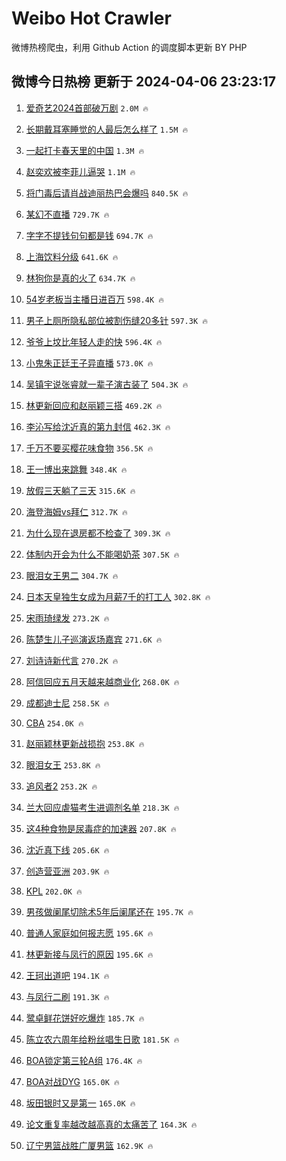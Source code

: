 # Weibo Hot Crawler 



微博热榜爬虫，利用 Github Action 的调度脚本更新 BY PHP 


## 微博今日热榜 更新于 2024-04-06 23:23:17 
1. [爱奇艺2024首部破万剧](https://s.weibo.com/weibo?q=%23%E7%88%B1%E5%A5%87%E8%89%BA2024%E9%A6%96%E9%83%A8%E7%A0%B4%E4%B8%87%E5%89%A7%23&t=31&band_rank=1&Refer=top) `2.0M 🔥` 

1. [长期戴耳塞睡觉的人最后怎么样了](https://s.weibo.com/weibo?q=%23%E9%95%BF%E6%9C%9F%E6%88%B4%E8%80%B3%E5%A1%9E%E7%9D%A1%E8%A7%89%E7%9A%84%E4%BA%BA%E6%9C%80%E5%90%8E%E6%80%8E%E4%B9%88%E6%A0%B7%E4%BA%86%23&t=31&band_rank=2&Refer=top) `1.5M 🔥` 

1. [一起打卡春天里的中国](https://s.weibo.com/weibo?q=%23%E4%B8%80%E8%B5%B7%E6%89%93%E5%8D%A1%E6%98%A5%E5%A4%A9%E9%87%8C%E7%9A%84%E4%B8%AD%E5%9B%BD%23&t=31&band_rank=3&Refer=top) `1.3M 🔥` 

1. [赵奕欢被李菲儿逼哭](https://s.weibo.com/weibo?q=%23%E8%B5%B5%E5%A5%95%E6%AC%A2%E8%A2%AB%E6%9D%8E%E8%8F%B2%E5%84%BF%E9%80%BC%E5%93%AD%23&t=31&band_rank=4&Refer=top) `1.1M 🔥` 

1. [将门毒后请肖战迪丽热巴会爆吗](https://s.weibo.com/weibo?q=%23%E5%B0%86%E9%97%A8%E6%AF%92%E5%90%8E%E8%AF%B7%E8%82%96%E6%88%98%E8%BF%AA%E4%B8%BD%E7%83%AD%E5%B7%B4%E4%BC%9A%E7%88%86%E5%90%97%23&t=31&band_rank=5&Refer=top) `840.5K 🔥` 

1. [某幻不直播](https://s.weibo.com/weibo?q=%E6%9F%90%E5%B9%BB%E4%B8%8D%E7%9B%B4%E6%92%AD&t=31&band_rank=6&Refer=top) `729.7K 🔥` 

1. [字字不提钱句句都是钱](https://s.weibo.com/weibo?q=%23%E5%AD%97%E5%AD%97%E4%B8%8D%E6%8F%90%E9%92%B1%E5%8F%A5%E5%8F%A5%E9%83%BD%E6%98%AF%E9%92%B1%23&t=31&band_rank=7&Refer=top) `694.7K 🔥` 

1. [上海饮料分级](https://s.weibo.com/weibo?q=%E4%B8%8A%E6%B5%B7%E9%A5%AE%E6%96%99%E5%88%86%E7%BA%A7&t=31&band_rank=8&Refer=top) `641.6K 🔥` 

1. [林狗你是真的火了](https://s.weibo.com/weibo?q=%23%E6%9E%97%E7%8B%97%E4%BD%A0%E6%98%AF%E7%9C%9F%E7%9A%84%E7%81%AB%E4%BA%86%23&t=31&band_rank=9&Refer=top) `634.7K 🔥` 

1. [54岁老板当主播日进百万](https://s.weibo.com/weibo?q=%2354%E5%B2%81%E8%80%81%E6%9D%BF%E5%BD%93%E4%B8%BB%E6%92%AD%E6%97%A5%E8%BF%9B%E7%99%BE%E4%B8%87%23&t=31&band_rank=10&Refer=top) `598.4K 🔥` 

1. [男子上厕所隐私部位被割伤缝20多针](https://s.weibo.com/weibo?q=%23%E7%94%B7%E5%AD%90%E4%B8%8A%E5%8E%95%E6%89%80%E9%9A%90%E7%A7%81%E9%83%A8%E4%BD%8D%E8%A2%AB%E5%89%B2%E4%BC%A4%E7%BC%9D20%E5%A4%9A%E9%92%88%23&t=31&band_rank=11&Refer=top) `597.3K 🔥` 

1. [爷爷上坟比年轻人走的快](https://s.weibo.com/weibo?q=%23%E7%88%B7%E7%88%B7%E4%B8%8A%E5%9D%9F%E6%AF%94%E5%B9%B4%E8%BD%BB%E4%BA%BA%E8%B5%B0%E7%9A%84%E5%BF%AB%23&t=31&band_rank=12&Refer=top) `596.4K 🔥` 

1. [小鬼朱正廷王子异直播](https://s.weibo.com/weibo?q=%E5%B0%8F%E9%AC%BC%E6%9C%B1%E6%AD%A3%E5%BB%B7%E7%8E%8B%E5%AD%90%E5%BC%82%E7%9B%B4%E6%92%AD&t=31&band_rank=13&Refer=top) `573.0K 🔥` 

1. [吴镇宇说张睿就一辈子演古装了](https://s.weibo.com/weibo?q=%23%E5%90%B4%E9%95%87%E5%AE%87%E8%AF%B4%E5%BC%A0%E7%9D%BF%E5%B0%B1%E4%B8%80%E8%BE%88%E5%AD%90%E6%BC%94%E5%8F%A4%E8%A3%85%E4%BA%86%23&t=31&band_rank=14&Refer=top) `504.3K 🔥` 

1. [林更新回应和赵丽颖三搭](https://s.weibo.com/weibo?q=%23%E6%9E%97%E6%9B%B4%E6%96%B0%E5%9B%9E%E5%BA%94%E5%92%8C%E8%B5%B5%E4%B8%BD%E9%A2%96%E4%B8%89%E6%90%AD%23&t=31&band_rank=15&Refer=top) `469.2K 🔥` 

1. [李沁写给沈近真的第九封信](https://s.weibo.com/weibo?q=%23%E6%9D%8E%E6%B2%81%E5%86%99%E7%BB%99%E6%B2%88%E8%BF%91%E7%9C%9F%E7%9A%84%E7%AC%AC%E4%B9%9D%E5%B0%81%E4%BF%A1%23&t=31&band_rank=16&Refer=top) `462.3K 🔥` 

1. [千万不要买樱花味食物](https://s.weibo.com/weibo?q=%23%E5%8D%83%E4%B8%87%E4%B8%8D%E8%A6%81%E4%B9%B0%E6%A8%B1%E8%8A%B1%E5%91%B3%E9%A3%9F%E7%89%A9%23&t=31&band_rank=17&Refer=top) `356.5K 🔥` 

1. [王一博出来跳舞](https://s.weibo.com/weibo?q=%E7%8E%8B%E4%B8%80%E5%8D%9A%E5%87%BA%E6%9D%A5%E8%B7%B3%E8%88%9E&t=31&band_rank=18&Refer=top) `348.4K 🔥` 

1. [放假三天躺了三天](https://s.weibo.com/weibo?q=%23%E6%94%BE%E5%81%87%E4%B8%89%E5%A4%A9%E8%BA%BA%E4%BA%86%E4%B8%89%E5%A4%A9%23&t=31&band_rank=19&Refer=top) `315.6K 🔥` 

1. [海登海姆vs拜仁](https://s.weibo.com/weibo?q=%23%E6%B5%B7%E7%99%BB%E6%B5%B7%E5%A7%86vs%E6%8B%9C%E4%BB%81%23&t=31&band_rank=20&Refer=top) `312.7K 🔥` 

1. [为什么现在退房都不检查了](https://s.weibo.com/weibo?q=%23%E4%B8%BA%E4%BB%80%E4%B9%88%E7%8E%B0%E5%9C%A8%E9%80%80%E6%88%BF%E9%83%BD%E4%B8%8D%E6%A3%80%E6%9F%A5%E4%BA%86%23&t=31&band_rank=21&Refer=top) `309.3K 🔥` 

1. [体制内开会为什么不能喝奶茶](https://s.weibo.com/weibo?q=%23%E4%BD%93%E5%88%B6%E5%86%85%E5%BC%80%E4%BC%9A%E4%B8%BA%E4%BB%80%E4%B9%88%E4%B8%8D%E8%83%BD%E5%96%9D%E5%A5%B6%E8%8C%B6%23&t=31&band_rank=22&Refer=top) `307.5K 🔥` 

1. [眼泪女王男二](https://s.weibo.com/weibo?q=%E7%9C%BC%E6%B3%AA%E5%A5%B3%E7%8E%8B%E7%94%B7%E4%BA%8C&t=31&band_rank=23&Refer=top) `304.7K 🔥` 

1. [日本天皇独生女成为月薪7千的打工人](https://s.weibo.com/weibo?q=%23%E6%97%A5%E6%9C%AC%E5%A4%A9%E7%9A%87%E7%8B%AC%E7%94%9F%E5%A5%B3%E6%88%90%E4%B8%BA%E6%9C%88%E8%96%AA7%E5%8D%83%E7%9A%84%E6%89%93%E5%B7%A5%E4%BA%BA%23&t=31&band_rank=24&Refer=top) `302.8K 🔥` 

1. [宋雨琦绿发](https://s.weibo.com/weibo?q=%23%E5%AE%8B%E9%9B%A8%E7%90%A6%E7%BB%BF%E5%8F%91%23&t=31&band_rank=25&Refer=top) `273.2K 🔥` 

1. [陈楚生儿子巡演返场嘉宾](https://s.weibo.com/weibo?q=%23%E9%99%88%E6%A5%9A%E7%94%9F%E5%84%BF%E5%AD%90%E5%B7%A1%E6%BC%94%E8%BF%94%E5%9C%BA%E5%98%89%E5%AE%BE%23&t=31&band_rank=26&Refer=top) `271.6K 🔥` 

1. [刘诗诗新代言](https://s.weibo.com/weibo?q=%E5%88%98%E8%AF%97%E8%AF%97%E6%96%B0%E4%BB%A3%E8%A8%80&t=31&band_rank=27&Refer=top) `270.2K 🔥` 

1. [阿信回应五月天越来越商业化](https://s.weibo.com/weibo?q=%23%E9%98%BF%E4%BF%A1%E5%9B%9E%E5%BA%94%E4%BA%94%E6%9C%88%E5%A4%A9%E8%B6%8A%E6%9D%A5%E8%B6%8A%E5%95%86%E4%B8%9A%E5%8C%96%23&t=31&band_rank=28&Refer=top) `268.0K 🔥` 

1. [成都迪士尼](https://s.weibo.com/weibo?q=%E6%88%90%E9%83%BD%E8%BF%AA%E5%A3%AB%E5%B0%BC&t=31&band_rank=29&Refer=top) `258.5K 🔥` 

1. [CBA](https://s.weibo.com/weibo?q=CBA&t=31&band_rank=30&Refer=top) `254.0K 🔥` 

1. [赵丽颖林更新战损抱](https://s.weibo.com/weibo?q=%23%E8%B5%B5%E4%B8%BD%E9%A2%96%E6%9E%97%E6%9B%B4%E6%96%B0%E6%88%98%E6%8D%9F%E6%8A%B1%23&t=31&band_rank=31&Refer=top) `253.8K 🔥` 

1. [眼泪女王](https://s.weibo.com/weibo?q=%E7%9C%BC%E6%B3%AA%E5%A5%B3%E7%8E%8B&t=31&band_rank=32&Refer=top) `253.8K 🔥` 

1. [追风者2](https://s.weibo.com/weibo?q=%E8%BF%BD%E9%A3%8E%E8%80%852&t=31&band_rank=33&Refer=top) `253.2K 🔥` 

1. [兰大回应虐猫考生进调剂名单](https://s.weibo.com/weibo?q=%23%E5%85%B0%E5%A4%A7%E5%9B%9E%E5%BA%94%E8%99%90%E7%8C%AB%E8%80%83%E7%94%9F%E8%BF%9B%E8%B0%83%E5%89%82%E5%90%8D%E5%8D%95%23&t=31&band_rank=34&Refer=top) `218.3K 🔥` 

1. [这4种食物是尿毒症的加速器](https://s.weibo.com/weibo?q=%23%E8%BF%994%E7%A7%8D%E9%A3%9F%E7%89%A9%E6%98%AF%E5%B0%BF%E6%AF%92%E7%97%87%E7%9A%84%E5%8A%A0%E9%80%9F%E5%99%A8%23&t=31&band_rank=35&Refer=top) `207.8K 🔥` 

1. [沈近真下线](https://s.weibo.com/weibo?q=%E6%B2%88%E8%BF%91%E7%9C%9F%E4%B8%8B%E7%BA%BF&t=31&band_rank=36&Refer=top) `205.6K 🔥` 

1. [创造营亚洲](https://s.weibo.com/weibo?q=%E5%88%9B%E9%80%A0%E8%90%A5%E4%BA%9A%E6%B4%B2&t=31&band_rank=37&Refer=top) `203.9K 🔥` 

1. [KPL](https://s.weibo.com/weibo?q=KPL&t=31&band_rank=38&Refer=top) `202.0K 🔥` 

1. [男孩做阑尾切除术5年后阑尾还在](https://s.weibo.com/weibo?q=%23%E7%94%B7%E5%AD%A9%E5%81%9A%E9%98%91%E5%B0%BE%E5%88%87%E9%99%A4%E6%9C%AF5%E5%B9%B4%E5%90%8E%E9%98%91%E5%B0%BE%E8%BF%98%E5%9C%A8%23&t=31&band_rank=39&Refer=top) `195.7K 🔥` 

1. [普通人家庭如何报志愿](https://s.weibo.com/weibo?q=%E6%99%AE%E9%80%9A%E4%BA%BA%E5%AE%B6%E5%BA%AD%E5%A6%82%E4%BD%95%E6%8A%A5%E5%BF%97%E6%84%BF&t=31&band_rank=40&Refer=top) `195.6K 🔥` 

1. [林更新接与凤行的原因](https://s.weibo.com/weibo?q=%23%E6%9E%97%E6%9B%B4%E6%96%B0%E6%8E%A5%E4%B8%8E%E5%87%A4%E8%A1%8C%E7%9A%84%E5%8E%9F%E5%9B%A0%23&t=31&band_rank=41&Refer=top) `195.6K 🔥` 

1. [王珂出道吧](https://s.weibo.com/weibo?q=%E7%8E%8B%E7%8F%82%E5%87%BA%E9%81%93%E5%90%A7&t=31&band_rank=42&Refer=top) `194.1K 🔥` 

1. [与凤行二刷](https://s.weibo.com/weibo?q=%23%E4%B8%8E%E5%87%A4%E8%A1%8C%E4%BA%8C%E5%88%B7%23&t=31&band_rank=43&Refer=top) `191.3K 🔥` 

1. [鹭卓鲜花饼好吃爆炸](https://s.weibo.com/weibo?q=%23%E9%B9%AD%E5%8D%93%E9%B2%9C%E8%8A%B1%E9%A5%BC%E5%A5%BD%E5%90%83%E7%88%86%E7%82%B8%23&t=31&band_rank=44&Refer=top) `185.7K 🔥` 

1. [陈立农六周年给粉丝唱生日歌](https://s.weibo.com/weibo?q=%23%E9%99%88%E7%AB%8B%E5%86%9C%E5%85%AD%E5%91%A8%E5%B9%B4%E7%BB%99%E7%B2%89%E4%B8%9D%E5%94%B1%E7%94%9F%E6%97%A5%E6%AD%8C%23&t=31&band_rank=45&Refer=top) `181.5K 🔥` 

1. [BOA锁定第三轮A组](https://s.weibo.com/weibo?q=%23BOA%E9%94%81%E5%AE%9A%E7%AC%AC%E4%B8%89%E8%BD%AEA%E7%BB%84%23&t=31&band_rank=46&Refer=top) `176.4K 🔥` 

1. [BOA对战DYG](https://s.weibo.com/weibo?q=%23BOA%E5%AF%B9%E6%88%98DYG%23&t=31&band_rank=47&Refer=top) `165.0K 🔥` 

1. [坂田银时又是第一](https://s.weibo.com/weibo?q=%E5%9D%82%E7%94%B0%E9%93%B6%E6%97%B6%E5%8F%88%E6%98%AF%E7%AC%AC%E4%B8%80&t=31&band_rank=48&Refer=top) `165.0K 🔥` 

1. [论文重复率越改越高真的太痛苦了](https://s.weibo.com/weibo?q=%23%E8%AE%BA%E6%96%87%E9%87%8D%E5%A4%8D%E7%8E%87%E8%B6%8A%E6%94%B9%E8%B6%8A%E9%AB%98%E7%9C%9F%E7%9A%84%E5%A4%AA%E7%97%9B%E8%8B%A6%E4%BA%86%23&t=31&band_rank=49&Refer=top) `164.3K 🔥` 

1. [辽宁男篮战胜广厦男篮](https://s.weibo.com/weibo?q=%23%E8%BE%BD%E5%AE%81%E7%94%B7%E7%AF%AE%E6%88%98%E8%83%9C%E5%B9%BF%E5%8E%A6%E7%94%B7%E7%AF%AE%23&t=31&band_rank=50&Refer=top) `162.9K 🔥` 

